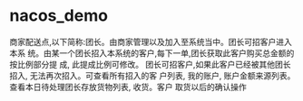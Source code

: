 # nacos_demo
商家配送点,以下简称:团长。由商家管理以及加入至系统当中。团长可招客户进入本系
统。由某一个团长招入本系统的客户,每下一单,团长获取此客户购买总金额的按比例部分提
成, 此提成比例可修改。
团长可招客户,如果此客户已经被其他团长招入, 无法再次招入。可查看所有招入的客
户列表, 我的账户, 账户金额来源列表。查看本日待处理团长存放货物列表, 收货。客户
取货以后的确认操作

